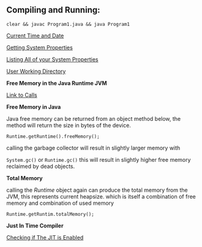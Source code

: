 ## Compiling and Running:

`clear && javac Program1.java && java Program1`

[Current Time and Date](https://www.javatpoint.com/java-get-current-date)

[Getting System Properties](https://docs.oracle.com/javase/tutorial/essential/environment/sysprop.html)

[Listing All of your System Properties](https://memorynotfound.com/list-system-properties-java/)

[User Working Directory](https://www.testingexcellence.com/get-current-working-directory-java/)

**Free Memory in the Java Runtime JVM**

[Link to Calls](https://javarevisited.blogspot.com/2012/01/find-max-free-total-memory-in-java.html)

**Free Memory in Java**

Java free memory can be returned from an object method below, the method will return the size in bytes of the device.

`Runtime.getRuntime().freeMemory();`

calling the garbage collector will result in slightly larger memory with

`System.gc()` or `Runtime.gc()` this will result in slightly higher free memory reclaimed by dead objects.

**Total Memory** 

calling the *Runtime* object again can produce the total memory from the JVM, this represents current heapsize. which is itself a combination of free memory and combination of used memory

`Runtime.getRuntim.totalMemory();`

**Just In Time Compiler**

[Checking if The JIT is Enabled](https://www.ibm.com/support/knowledgecenter/SSYKE2_8.0.0/com.ibm.java.vm.80.doc/docs/jit.html)